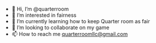 - 👋 Hi, I’m @quarterroom
- 👀 I’m interested in fairness
- 🌱 I’m currently learning how to keep Quarter room as fair
- 💞️ I’m looking to collaborate on my game
- 📫 How to reach me quarterroomllc@gmail.com

<!---
quarterroom/quarterroom is a ✨ special ✨ repository because its `README.md` (this file) appears on your GitHub profile.
You can click the Preview link to take a look at your changes.
--->
